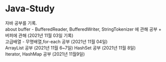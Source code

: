 # Java-Study
자바 공부를 기록.</br>
about buffer - BufferedReader, BufferedWriter, StringTokenizer 에 관해 공부 + 버퍼에 관해 (2021년 11월 03일 기록)  
고급배열 - 무명배열,for-each 공부 (2021년 11월 04일)  
ArrayList 공부 (2021년 11월 6~7일) 
HashSet 공부 (2021년 11월 8일)  
Iterator, HashMap 공부 (2021년 11월9일)  

